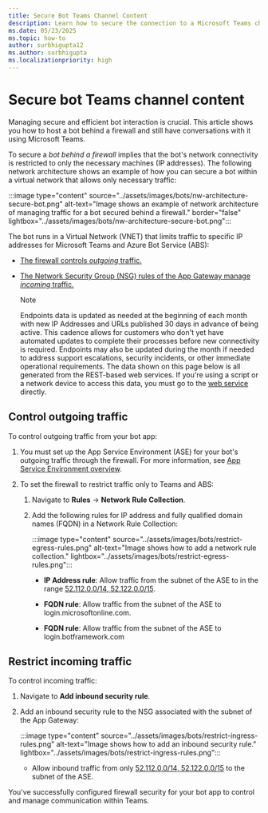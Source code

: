 ```yaml
---
title: Secure Bot Teams Channel Content
description: Learn how to secure the connection to a Microsoft Teams channel bot's web app by using Azure Private Link and Azure Private Endpoint. 
ms.date: 05/23/2025
ms.topic: how-to
author: surbhigupta12
ms.author: surbhigupta
ms.localizationpriority: high
---
```


# Secure bot Teams channel content

Managing secure and efficient bot interaction is crucial. This article shows you how to host a bot behind a firewall and still have conversations with it using Microsoft Teams.

To secure a *bot behind a firewall* implies that the bot's network connectivity is restricted to only the necessary machines (IP addresses). The following network architecture shows an example of how you can secure a bot within a virtual network that allows only necessary traffic:

:::image type="content" source="../assets/images/bots/nw-architecture-secure-bot.png" alt-text="Image shows an example of network architecture of managing traffic for a bot secured behind a firewall." border="false" lightbox="../assets/images/bots/nw-architecture-secure-bot.png":::

The bot runs in a Virtual Network (VNET) that limits traffic to specific IP addresses for Microsoft Teams and Azure Bot Service (ABS):

- [The firewall controls *outgoing* traffic.](#control-outgoing-traffic)
- [The Network Security Group (NSG) rules of the App Gateway manage *incoming* traffic.](#restrict-incoming-traffic)

    > [!NOTE]
    > Endpoints data is updated as needed at the beginning of each month with new IP Addresses and URLs published 30 days in advance of being active. This cadence allows for customers who don't yet have automated updates to complete their processes before new connectivity is required. Endpoints may also be updated during the month if needed to address support escalations, security incidents, or other immediate operational requirements. The data shown on this page below is all generated from the REST-based web services.
    > If you're using a script or a network device to access this data, you must go to the [web service](/microsoft-365/enterprise/microsoft-365-ip-web-service?view=o365-worldwide&preserve-view=true) directly.

## Control outgoing traffic

To control outgoing traffic from your bot app:

1. You must set up the App Service Environment (ASE) for your bot's outgoing traffic through the firewall. For more information, see [App Service Environment overview](/azure/app-service/environment/overview).
1. To set the firewall to restrict traffic only to Teams and ABS:

    1. Navigate to **Rules** -> **Network Rule Collection**.
    1. Add the following rules for IP address and fully qualified domain names (FQDN) in a Network Rule Collection:

        :::image type="content" source="../assets/images/bots/restrict-egress-rules.png" alt-text="Image shows how to add a network rule collection." lightbox="../assets/images/bots/restrict-egress-rules.png":::

        - **IP Address rule**: Allow traffic from the subnet of the ASE to in the range [52.112.0.0/14, 52.122.0.0/15](/microsoft-365/enterprise/urls-and-ip-address-ranges?view=o365-worldwide#microsoft-teams&preserve-view=true).

        - **FQDN rule**: Allow traffic from the subnet of the ASE to login.microsoftonline.com.
        - **FQDN rule**: Allow traffic from the subnet of the ASE to login.botframework.com

## Restrict incoming traffic

To control incoming traffic:

1. Navigate to **Add inbound security rule**.
1. Add an inbound security rule to the NSG associated with the subnet of the App Gateway:

    :::image type="content" source="../assets/images/bots/restrict-ingress-rules.png" alt-text="Image shows how to add an inbound security rule." lightbox="../assets/images/bots/restrict-ingress-rules.png":::

    - Allow inbound traffic from only [52.112.0.0/14, 52.122.0.0/15](/microsoft-365/enterprise/urls-and-ip-address-ranges?view=o365-worldwide#microsoft-teams&preserve-view=true) to the subnet of the ASE.

You've successfully configured firewall security for your bot app to control and manage communication within Teams.

